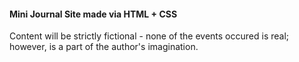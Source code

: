 #### Mini Journal Site made via HTML + CSS

Content will be strictly fictional - none of the events occured is real; however, is a part of the author's imagination.
